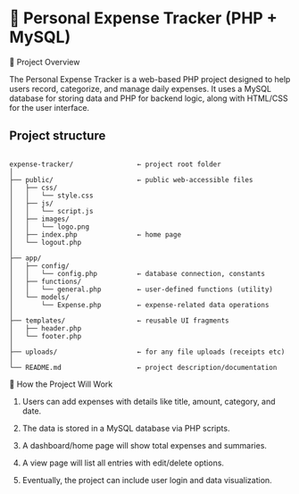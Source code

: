# 🧾 Personal Expense Tracker (PHP + MySQL)



📁 Project Overview


The Personal Expense Tracker is a web-based PHP project designed to help users record, categorize, and manage daily expenses. It uses a MySQL database for storing data and PHP for backend logic, along with HTML/CSS for the user interface.



## Project structure

```pgsql

expense-tracker/                ← project root folder
│
├── public/                     ← public web-accessible files
│   ├── css/
│   │   └── style.css
│   ├── js/
│   │   └── script.js
│   ├── images/
│   │   └── logo.png
│   ├── index.php               ← home page
│   └── logout.php
│
├── app/
│   ├── config/
│   │   └── config.php          ← database connection, constants
│   ├── functions/
│   │   └── general.php         ← user-defined functions (utility)
│   └── models/
│       └── Expense.php         ← expense-related data operations
│
├── templates/                  ← reusable UI fragments
│   ├── header.php
│   └── footer.php
│
├── uploads/                    ← for any file uploads (receipts etc)
│
└── README.md                   ← project description/documentation

```

🔧 How the Project Will Work

1. Users can add expenses with details like title, amount, category, and date.

2. The data is stored in a MySQL database via PHP scripts.

3. A dashboard/home page will show total expenses and summaries.

4. A view page will list all entries with edit/delete options.

5. Eventually, the project can include user login and data visualization.